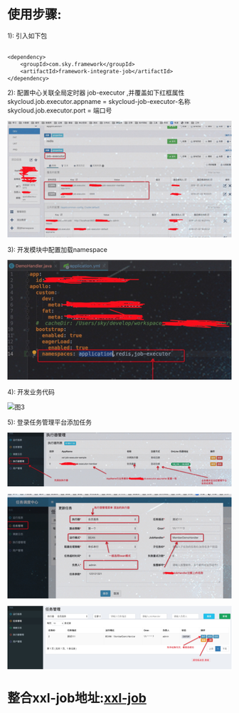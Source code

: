 使用步骤:
=====
1): 引入如下包
```

<dependency>
    <groupId>com.sky.framework</groupId>
    <artifactId>framework-integrate-job</artifactId>
</dependency>

```
    
2): 配置中心关联全局定时器 job-executor ,并覆盖如下红框属性
skycloud.job.executor.appname = skycloud-job-executor-名称
skycloud.job.executor.port = 端口号

![图1](../../doc/images/job-1.png)


3): 开发模块中配置加载namespace

![图2](../../doc/images/job-2.png)


4): 开发业务代码

![图3](../../doc/images/job-3.png)

5): 登录任务管理平台添加任务

![图4](../../doc/images/job-4.png)


![图5](../../doc/images/job-5.png)


![图6](../../doc/images/job-6.png)

整合xxl-job地址:<a href="http://www.xuxueli.com/xxl-job/#/" target="_blank">xxl-job</a>
=====